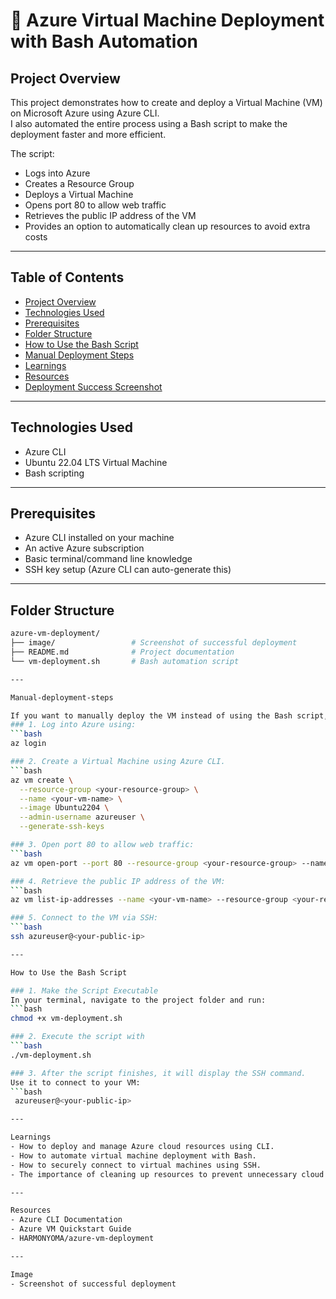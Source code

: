 # 🚀 Azure Virtual Machine Deployment with Bash Automation

## Project Overview
This project demonstrates how to create and deploy a Virtual Machine (VM) on Microsoft Azure using Azure CLI.  
I also automated the entire process using a Bash script to make the deployment faster and more efficient.

The script:
- Logs into Azure
- Creates a Resource Group
- Deploys a Virtual Machine
- Opens port 80 to allow web traffic
- Retrieves the public IP address of the VM
- Provides an option to automatically clean up resources to avoid extra costs

---

## Table of Contents
- [Project Overview](#project-overview)
- [Technologies Used](#technologies-used)
- [Prerequisites](#prerequisites)
- [Folder Structure](#folder-structure)
- [How to Use the Bash Script](#how-to-use-the-bash-script)
- [Manual Deployment Steps](#manual-deployment-steps)
- [Learnings](#learnings)
- [Resources](#resources)
- [Deployment Success Screenshot](#deployment-success-screenshot)

---

## Technologies Used
- Azure CLI
- Ubuntu 22.04 LTS Virtual Machine
- Bash scripting

---

## Prerequisites
- Azure CLI installed on your machine
- An active Azure subscription
- Basic terminal/command line knowledge
- SSH key setup (Azure CLI can auto-generate this)

---

## Folder Structure
```bash
azure-vm-deployment/
├── image/                 # Screenshot of successful deployment
├── README.md              # Project documentation
└── vm-deployment.sh       # Bash automation script

---

Manual-deployment-steps

If you want to manually deploy the VM instead of using the Bash script, follow these steps:
### 1. Log into Azure using:
```bash
az login

### 2. Create a Virtual Machine using Azure CLI.
```bash
az vm create \
  --resource-group <your-resource-group> \
  --name <your-vm-name> \
  --image Ubuntu2204 \
  --admin-username azureuser \
  --generate-ssh-keys

### 3. Open port 80 to allow web traffic:
```bash
az vm open-port --port 80 --resource-group <your-resource-group> --name <your-vm-name>

### 4. Retrieve the public IP address of the VM:
```bash
az vm list-ip-addresses --name <your-vm-name> --resource-group <your-resource-group>

### 5. Connect to the VM via SSH:
```bash
ssh azureuser@<your-public-ip>

---

How to Use the Bash Script

### 1. Make the Script Executable
In your terminal, navigate to the project folder and run:
```bash
chmod +x vm-deployment.sh

### 2. Execute the script with
```bash
./vm-deployment.sh

### 3. After the script finishes, it will display the SSH command.
Use it to connect to your VM:
```bash
 azureuser@<your-public-ip>

---

Learnings
- How to deploy and manage Azure cloud resources using CLI.
- How to automate virtual machine deployment with Bash.
- How to securely connect to virtual machines using SSH.
- The importance of cleaning up resources to prevent unnecessary cloud costs.

---

Resources
- Azure CLI Documentation
- Azure VM Quickstart Guide
- HARMONYOMA/azure-vm-deployment

---

Image
- Screenshot of successful deployment